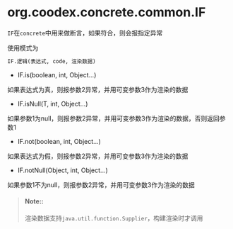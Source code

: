 # org.coodex.concrete.common.IF

`IF`在`concrete`中用来做断言，如果符合，则会报指定异常

使用模式为

```txt
IF.逻辑(表达式, code, 渲染数据)
```

- IF.is(boolean, int, Object...)

如果表达式为真，则报参数2异常，并用可变参数3作为渲染的数据

- IF.isNull(T, int, Object...)

如果参数1为null，则报参数2异常，并用可变参数3作为渲染的数据，否则返回参数1

- IF.not(boolean, int, Object...)

如果表达式为假，则报参数2异常，并用可变参数3作为渲染的数据

- IF.notNull(Object, int, Object...)

如果参数1不为null，则报参数2异常，并用可变参数3作为渲染的数据

> #### Note::
>
> 渲染数据支持`java.util.function.Supplier`，构建渲染时才调用
